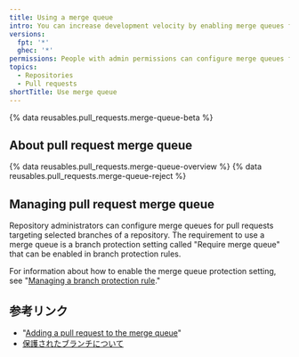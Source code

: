 ```yaml
---
title: Using a merge queue
intro: You can increase development velocity by enabling merge queues for pull requests in your repository.
versions:
  fpt: '*'
  ghec: '*'
permissions: People with admin permissions can configure merge queues for pull requests targeting selected branches of a repository.
topics:
  - Repositories
  - Pull requests
shortTitle: Use merge queue
---
```


{% data reusables.pull_requests.merge-queue-beta %}

## About pull request merge queue

{% data reusables.pull_requests.merge-queue-overview %}
{% data reusables.pull_requests.merge-queue-reject %}

## Managing pull request merge queue

Repository administrators can configure merge queues for pull requests targeting selected branches of a repository. The requirement to use a merge queue is a branch protection setting called "Require merge queue" that can be enabled in branch protection rules.

For information about how to enable the merge queue protection setting, see "[Managing a branch protection rule](/repositories/configuring-branches-and-merges-in-your-repository/defining-the-mergeability-of-pull-requests/managing-a-branch-protection-rule#creating-a-branch-protection-rule)."

## 参考リンク

- "[Adding a pull request to the merge queue](/pull-requests/collaborating-with-pull-requests/incorporating-changes-from-a-pull-request/adding-a-pull-request-to-the-merge-queue)"
- [保護されたブランチについて](/repositories/configuring-branches-and-merges-in-your-repository/defining-the-mergeability-of-pull-requests/about-protected-branches)
